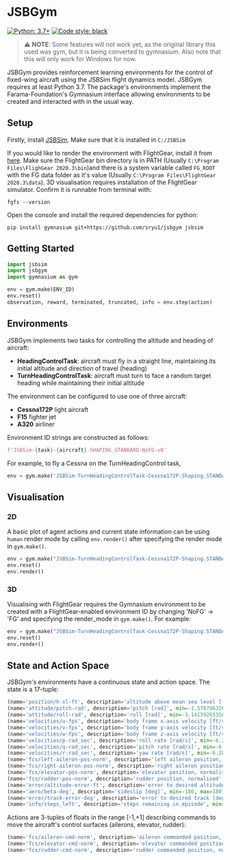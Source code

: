 # JSBGym

[![Python: 3.7+](https://img.shields.io/badge/python-3.7+-blue.svg)](https://www.python.org/downloads/)
[![Code style: black](https://img.shields.io/badge/code%20style-black-000000.svg)](https://github.com/psf/black)

> ⚠️ **NOTE**: Some features will not work yet, as the original library this used was gym, but it is being converted to gymnasium. Also note that this will only work for Windows for now.

JSBGym provides reinforcement learning environments for the control of fixed-wing aircraft using the JSBSim flight dynamics model. JSBGym requires at least Python 3.7. The package's environments implement the Farama-Foundation's Gymnasium interface allowing environments to be created and interacted with in the usual way.

## Setup

Firstly, install [JSBSim](https://github.com/JSBSim-Team/jsbsim). Make sure that it is installed in `C:/JSBSim`

If you would like to render the environment with FlightGear, install it from [here](https://sourceforge.net/projects/flightgear/). Make sure the FlightGear bin directory is in PATH (Usually `C:\Program Files\FlighGear 2020.3\bin`)and there is a system variable called `FG_ROOT` with the FG data folder as it's value (Usually `C:\Program Files\FlightGear 2020.3\data`).
3D visualisation requires installation of the FlightGear simulator. Confirm it is runnable from terminal with:

```console
fgfs --version
```

Open the console and install the required dependencies for python:

```console
pip install gymnasium git+https://github.com/sryu1/jsbgym jsbsim
```

## Getting Started

```python
import jsbsim
import jsbgym
import gymnasium as gym

env = gym.make(ENV_ID)
env.reset()
observation, reward, terminated, truncated, info = env.step(action)
```

## Environments

JSBGym implements two tasks for controlling the altitude and heading of aircraft:

* **HeadingControlTask**: aircraft must fly in a straight line, maintaining its initial altitude and direction of travel (heading)
* **TurnHeadingControlTask**: aircraft must turn to face a random target heading while maintaining their initial altitude

The environment can be configured to use one of three aircraft:

* **Cessna172P** light aircraft
* **F15** fighter jet
* **A320** airliner

Environment ID strings are constructed as follows:

```python
f'JSBSim-{task}-{aircraft}-SHAPING_STANDARD-NoFG-v0'
```

For example, to fly a Cessna on the TurnHeadingControl task,

```python
env = gym.make('JSBSim-TurnHeadingControlTask-Cessna172P-Shaping.STANDARD-NoFG-v0')
```

## Visualisation

### 2D

A basic plot of agent actions and current state information can be using `human` render mode by calling `env.render()` after specifying the render mode in `gym.make()`.

```python
env = gym.make("JSBSim-TurnHeadingControlTask-Cessna172P-Shaping.STANDARD-NoFG-v0", render_mode="human")
env.reset()
env.render()
```

### 3D

Visualising with FlightGear requires the Gymnasium environment to be created with a FlightGear-enabled environment ID by changing 'NoFG' -> 'FG' and specifying the render_mode in `gym.make()`. For example:

```python
env = gym.make("JSBSim-TurnHeadingControlTask-Cessna172P-Shaping.STANDARD-FG-v0", render_mode="flightgear")
env.reset()
env.render()
```

## State and Action Space

JSBGym's environments have a continuous state and action space. The state is a 17-tuple:

```python
(name='position/h-sl-ft', description='altitude above mean sea level [ft]', min=-1400, max=85000)
(name='attitude/pitch-rad', description='pitch [rad]', min=-1.5707963267948966, max=1.5707963267948966)
(name='attitude/roll-rad', description='roll [rad]', min=-3.141592653589793, max=3.141592653589793)
(name='velocities/u-fps', description='body frame x-axis velocity [ft/s]', min=-2200, max=2200)
(name='velocities/v-fps', description='body frame y-axis velocity [ft/s]', min=-2200, max=2200)
(name='velocities/w-fps', description='body frame z-axis velocity [ft/s]', min=-2200, max=2200)
(name='velocities/p-rad_sec', description='roll rate [rad/s]', min=-6.283185307179586, max=6.283185307179586)
(name='velocities/q-rad_sec', description='pitch rate [rad/s]', min=-6.283185307179586, max=6.283185307179586)
(name='velocities/r-rad_sec', description='yaw rate [rad/s]', min=-6.283185307179586, max=6.283185307179586)
(name='fcs/left-aileron-pos-norm', description='left aileron position, normalised', min=-1, max=1)
(name='fcs/right-aileron-pos-norm', description='right aileron position, normalised', min=-1, max=1)
(name='fcs/elevator-pos-norm', description='elevator position, normalised', min=-1, max=1)
(name='fcs/rudder-pos-norm', description='rudder position, normalised', min=-1, max=1)
(name='error/altitude-error-ft', description='error to desired altitude [ft]', min=-1400, max=85000)
(name='aero/beta-deg', description='sideslip [deg]', min=-180, max=180)
(name='error/track-error-deg', description='error to desired track [deg]', min=-180, max=180)
(name='info/steps_left', description='steps remaining in episode', min=0, max=300)
 ```

 Actions are 3-tuples of floats in the range [-1,+1] describing commands to move the aircraft's control surfaces (ailerons, elevator, rudder):

 ```python
 (name='fcs/aileron-cmd-norm', description='aileron commanded position, normalised', min=-1.0, max=1.0)
 (name='fcs/elevator-cmd-norm', description='elevator commanded position, normalised', min=-1.0, max=1.0)
 (name='fcs/rudder-cmd-norm', description='rudder commanded position, normalised', min=-1.0, max=1.0)
 ```
